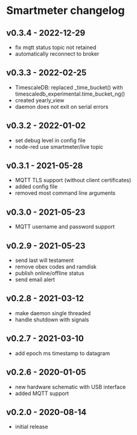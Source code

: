 # Smartmeter changelog

## v0.3.4 - 2022-12-29
* fix mqtt status topic not retained
* automatically reconnect to broker

## v0.3.3 - 2022-02-25
* TimescaleDB: replaced \_time\_bucket() with timescaledb\_experimental.time\_bucket\_ng()
* created yearly\_view
* daemon does not exit on serial errors

## v0.3.2 - 2022-01-02
* set debug level in config file
* node-red use smartmeter/live topic

## v0.3.1 - 2021-05-28
* MQTT TLS support (without client certificates)
* added config file
* removed most command line arguments

## v0.3.0 - 2021-05-23
* MQTT username and password support

## v0.2.9 - 2021-05-23
* send last will testament
* remove obex codes and ramdisk
* publish online/offline status
* send email alert

## v0.2.8 - 2021-03-12
* make daemon single threaded
* handle shutdown with signals

## v0.2.7 - 2021-03-10
* add epoch ms timestamp to datagram

## v0.2.6 - 2020-01-05
* new hardware schematic with USB interface
* added MQTT support

## v0.2.0 - 2020-08-14
* initial release
